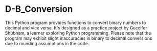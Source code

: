 # D-B_Conversion
This Python program provides functions to convert binary numbers to decimal and vice versa. It's designed as a practice project by Guccifer Shubham, a learner exploring Python programming. Please note that the program may exhibit slight inaccuracies in binary to decimal conversions due to rounding assumptions in the code.
